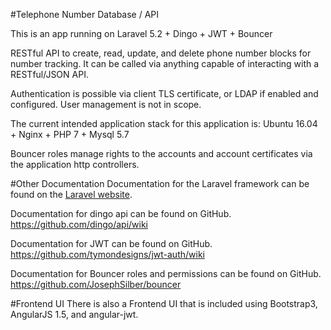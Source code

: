#Telephone Number Database / API

This is an app running on Laravel 5.2 + Dingo + JWT + Bouncer

RESTful API to create, read, update, and delete phone number blocks for number tracking. It can be called via anything capable of interacting with a RESTful/JSON API.

Authentication is possible via client TLS certificate, or LDAP if enabled and configured. User management is not in scope. 

The current intended application stack for this application is: Ubuntu 16.04 + Nginx + PHP 7 + Mysql 5.7

Bouncer roles manage rights to the accounts and account certificates via the application http controllers.


#Other Documentation
Documentation for the Laravel framework can be found on the [Laravel website](http://laravel.com/docs).

Documentation for dingo api can be found on GitHub. https://github.com/dingo/api/wiki

Documentation for JWT can be found on GitHub. https://github.com/tymondesigns/jwt-auth/wiki

Documentation for Bouncer roles and permissions can be found on GitHub. https://github.com/JosephSilber/bouncer

#Frontend UI 
There is also a Frontend UI that is included using Bootstrap3, AngularJS 1.5, and angular-jwt. 
